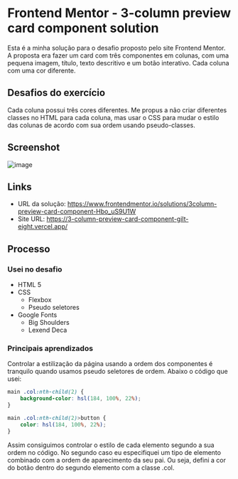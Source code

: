 # Frontend Mentor - 3-column preview card component solution

Esta é a minha solução para o desafio proposto pelo site Frontend Mentor. A proposta era fazer um card com três componentes em colunas, com uma pequena imagem, título, texto descritivo e um botão interativo. Cada coluna com uma cor diferente.

## Desafios do exercício

Cada coluna possui três cores diferentes. Me propus a não criar diferentes classes no HTML para cada coluna, mas usar o CSS para mudar o estilo das colunas de acordo com sua ordem usando pseudo-classes.

## Screenshot

![image](https://user-images.githubusercontent.com/87048670/207597277-354b1ddb-4e58-4bb1-bc9c-e656f0aab72d.png)


## Links

- URL da solução: https://www.frontendmentor.io/solutions/3column-preview-card-component-Hbo_uS9U1W
- Site URL: https://3-column-preview-card-component-gilt-eight.vercel.app/

## Processo

### Usei no desafio

- HTML 5
- CSS
  - Flexbox
  - Pseudo seletores
- Google Fonts
  - Big Shoulders 
  - Lexend Deca

### Principais aprendizados

Controlar a estilização da página usando a ordem dos componentes é tranquilo quando usamos pseudo seletores de ordem. Abaixo o código que usei:

```css
main .col:nth-child(2) {
    background-color: hsl(184, 100%, 22%);
}

main .col:nth-child(2)>button {
    color: hsl(184, 100%, 22%);
}
```
Assim consiguimos controlar o estilo de cada elemento segundo a sua ordem no código. No segundo caso eu especifiquei um tipo de elemento combinado com a ordem de aparecimento da seu pai. Ou seja, defini a cor do botão dentro do segundo elemento com a classe .col.

